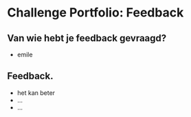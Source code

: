 # Challenge Portfolio: Feedback

##  Van wie hebt je feedback gevraagd?  
- emile

## Feedback.

- het kan beter
- ...
- ...